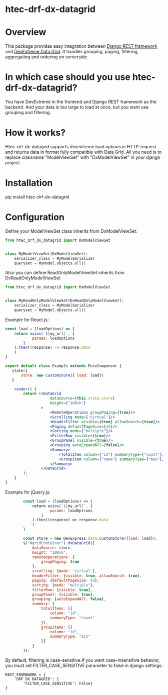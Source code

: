 # htec-drf-dx-datagrid
# Overview
This package provides easy integration between [Django REST framework](https://www.django-rest-framework.org) and [DevExtreme Data Grid](https://js.devexpress.com/Demos/WidgetsGallery/Demo/DataGrid/Overview/jQuery/Light/).
It handles grouping, paging, filtering, aggregating and ordering on serverside.
# In which case should you use htec-drf-dx-datagrid?
You have DevExtreme in the frontend and Django REST framework as the backend. And your data is too large to load at once, but you want use grouping and filtering.
# How it works?
Htec-drf-dx-datagrid supports devextreme load options in HTTP-request and returns data in format fully compatible with Data Grid. 
All you need is to replace classname "ModelViewSet" with "DxModelViewSet" in your django project
# Installation
pip install htec-drf-dx-datagrid
# Configuration
Define your ModelViewSet class inherits from DxModelViewSet:

```python
from htec_drf_dx_datagrid import DxModelViewSet


class MyModelViewSet(DxModelViewSet):
    serializer_class = MyModelSerializer
    queryset = MyModel.objects.all()
```
Also you can define ReadOnlyModelViewSet inherits from DxReadOnlyModelViewSet

```python
from htec_drf_dx_datagrid import DxModelViewSet


class MyReadOnlyModelViewSet(DxReadOnlyModelViewSet):
    serializer_class = MyModelSerializer
    queryset = MyModel.objects.all()
```
Example for React.js:
```jsx
const load = (loadOptions) => {
    return axios(`${my_url}`, {
            params: loadOptions
        }
    ).then((response) => response.data
    )
}

export default class Example extends PureComponent {
   state={
       store: new CustomStore({ load: load})
   }

    render() {
        return (<DataGrid
                    dataSource={this.state.store}
                    height={"100vh"}
                >
                    <RemoteOperations groupPaging={true}/>
                    <Scrolling mode={'virtual'}/>
                    <HeaderFilter visible={true} allowSearch={true}/>
                    <Paging defaultPageSize={40}/>
                    <Sorting mode={"multiple"}/>
                    <FilterRow visible={true}/>
                    <GroupPanel visible={true}/>
                    <Grouping autoExpandAll={false}/>
                    <Summary>
                        <TotalItem column={"id"} summaryType={"count"}/>
                        <GroupItem column={"name"} summaryType={"max"}/>
                    </Summary>
                </DataGrid>
        );
    }
}
``` 
Example for jQuery.js:
```js
        const load = (loadOptions) => {
            return axios(`${my_url}`, {
                    params: loadOptions
                }
            ).then((response) => response.data
            )
        }

        const store = new DevExpress.data.CustomStore({load: load});
        $("#gridContainer").dxDataGrid({
            dataSource: store,
            height: "100vh",
            remoteOperations: {
                groupPaging: true
            },
            scrolling: {mode: 'virtual'},
            headerFilter: {visible: true, allowSearch: true},
            paging: {defaultPageSize: 40},
            sorting: {mode: "multiple"},
            filterRow: {visible: true},
            groupPanel: {visible: true},
            grouping: {autoExpandAll: false},
            summary: {
                totalItems: [{
                    column: "id",
                    summaryType: "count"
                }],
                groupItems: [{
                    column: "id",
                    summaryType: "min"
                }]
            }
        });
```   
By default, filtering is case-sensitive.If you want case-insensitive behavior, you must set FILTER_CASE_SENSITIVE parameter to false in django settings:
```
REST_FRAMEWORK = {
    'DRF_DX_DATAGRID': {
        'FILTER_CASE_SENSITIVE': False}
}
```